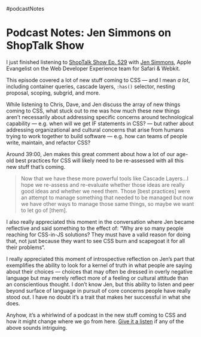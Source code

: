 #podcastNotes

# Podcast Notes: Jen Simmons on ShopTalk Show

I just finished listening to [ShopTalk Show Ep. 529](https://shoptalkshow.com/529/) with [Jen Simmons](https://twitter.com/jensimmons), Apple Evangelist on the Web Developer Experience team for Safari & Webkit.

This episode covered a lot of new stuff coming to CSS — and I mean _a lot_, including container queries, cascade layers, `:has()` selector, nesting proposal, scoping, subgrid, and more.

While listening to Chris, Dave, and Jen discuss the array of new things coming to CSS, what stuck out to me was how much these new things aren’t necessarily about addressing specific concerns around technological capability — e.g. when will we get IF statements in CSS? — but rather about addressing organizational and cultural concerns that arise from humans trying to work together to build software — e.g. how can teams of people write, maintain, and refactor CSS?

Around 39:00, Jen makes this great comment about how a lot of our age-old best practices for CSS will likely need to be re-assessed with all this new stuff that’s coming.

> Now that we have these more powerful tools like Cascade Layers…I hope we re-assess and re-evaluate whether those ideas are really good ideas and whether we need them. Those [best practices] were an attempt to manage something that needed to be managed but now we have other ways to manage those same things, so maybe we want to let go of [them].

I also really appreciated this moment in the conversation where Jen became reflective and said something to the effect of: “Why are so many people reaching for CSS-in-JS solutions? They must have a valid reason for doing that, not just because they want to see CSS burn and scapegoat it for all their problems“.

I really appreciated this moment of introspective reflection on Jen’s part that exemplifies the ability to look for a kernel of truth in what people are saying about their choices — choices that may often be dressed in overly negative language but may merely reflect more of a feeling or cultural attitude than an conscientious thought. I don’t know Jen, but this ability to listen and peer beyond surface of language in pursuit of core concerns people have really stood out. I have no doubt it’s a trait that makes her successful in what she does.

Anyhow, it’s a whirlwind of a podcast in the new stuff coming to CSS and how it might change where we go from here. [Give it a listen](https://shoptalkshow.com/529/) if any of the above sounds intriguing.
